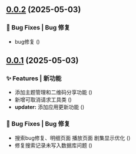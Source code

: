 ## [0.0.2](https://github.com/fangcongyang/vop/compare/v0.0.1...v0.0.2) (2025-05-03)


### 🐛 Bug Fixes | Bug 修复

* bug修复 ([](https://github.com/fangcongyang/vop/commit/c373179))



## [0.0.1](https://github.com/fangcongyang/vop/compare/0.0.1...v0.0.1) (2025-05-03)


### ✨ Features | 新功能

* 添加主题管理和二维码分享功能 ([](https://github.com/fangcongyang/vop/commit/3b41bc1))
* 新增可取消请求工具类 ([](https://github.com/fangcongyang/vop/commit/f1a3709))
* **updater:** 添加应用更新功能 ([](https://github.com/fangcongyang/vop/commit/d5e5e0e))


### 🐛 Bug Fixes | Bug 修复

* 搜索bug修复、明细页面 播放页面 剧集显示优化 ([](https://github.com/fangcongyang/vop/commit/c42f3d9))
* 修复搜索记录未写入数据库问题 ([](https://github.com/fangcongyang/vop/commit/d4c77ac))



